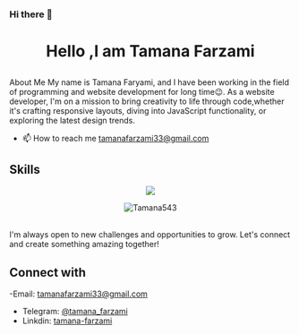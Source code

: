 ### Hi there 👋
<h1 align="center">Hello ,I am  Tamana Farzami</h1>


## 
About Me
My name is Tamana Faryami, and I have been working in the field of programming and website development for long time😉.
As a  website developer, I'm on a mission to bring creativity to life through code,whether it's crafting responsive layouts, diving into JavaScript functionality, or exploring the latest design trends.


- 📫 How to reach me tamanafarzami33@gmail.com

## Skills
<p align="center">
  <a href="https://skillicons.dev">
    <img src="https://skillicons.dev/icons?i=html,css,sass,tailwind,javascript,,git,github,bootstrap" />
  </a>
</p>

<div align="center">
 <img src="https://github-readme-stats.vercel.app/api/top-langs?username=Tamana543&show_icons=true&theme=dark&locale=en&layout=compact" alt="Tamana543" />
</div>
 
<br>

<div>
  
I'm always open to new challenges and opportunities to grow. Let's connect and create something amazing together!
## Connect with 
-Email: [tamanafarzami33@gmail.com](mailto:tamanafarzami33@gmail.com)
- Telegram: [@tamana_farzami](https://t.me/tamana_farzami)
- Linkdin: [tamana-farzami](http://www.linkedin.com/in/tamana-farzami-)
</div>
<!--
**Tamana543/tamana543** is a ✨ _special_ ✨ repository because its `README.md` (this file) appears on your GitHub profile.
<!--
Here are some ideas to get you started:
<!--
- 🔭 I’m currently working on ...
- 🌱 I’m currently learning ...
- 👯 I’m looking to collaborate on ...
- 🤔 I’m looking for help with ...
- 💬 Ask me about ...
- 📫 How to reach me: ...
- 😄 Pronouns: ...
- ⚡ Fun fact: ...
-->
